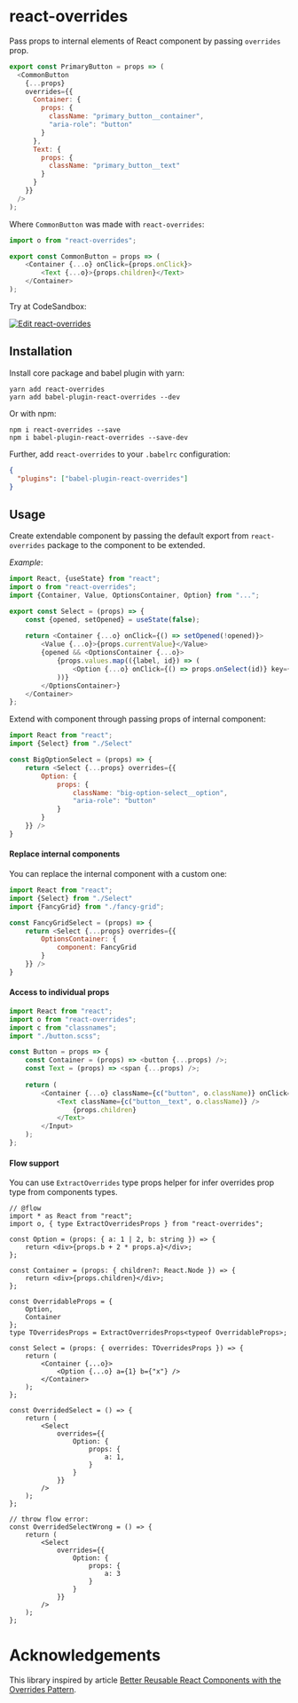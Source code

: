 # react-overrides
Pass props to internal elements of React component by passing `overrides` prop. 
```javascript
export const PrimaryButton = props => (
  <CommonButton
    {...props}
    overrides={{
      Container: {
        props: {
          className: "primary_button__container",
          "aria-role": "button"
        }
      },
      Text: {
        props: {
          className: "primary_button__text"
        }
      }
    }}
  />
);
```
Where `CommonButton` was made with `react-overrides`:
```javascript
import o from "react-overrides";

export const CommonButton = props => (
    <Container {...o} onClick={props.onClick}>
        <Text {...o}>{props.children}</Text>
    </Container>
);
```


Try at CodeSandbox:

[![Edit react-overrides](https://codesandbox.io/static/img/play-codesandbox.svg)](https://codesandbox.io/s/n8m65940l)



## Installation

Install core package and babel plugin with yarn:

```
yarn add react-overrides
yarn add babel-plugin-react-overrides --dev
```

Or with npm:

```
npm i react-overrides --save
npm i babel-plugin-react-overrides --save-dev
```

Further, add `react-overrides` to your `.babelrc` configuration:
```json
{
  "plugins": ["babel-plugin-react-overrides"]
}
```

## Usage

Create extendable component by passing the default export 
from `react-overrides` package to the component to be extended. 

*Example*:

```javascript
import React, {useState} from "react";
import o from "react-overrides";
import {Container, Value, OptionsContainer, Option} from "...";

export const Select = (props) => {
    const {opened, setOpened} = useState(false);
    
    return <Container {...o} onClick={() => setOpened(!opened)}>
        <Value {...o}>{props.currentValue}</Value>
        {opened && <OptionsContainer {...o}>
            {props.values.map(({label, id}) => (
                <Option {...o} onClick={() => props.onSelect(id)} key={id}>{label}</Option>
            ))}
        </OptionsContainer>}
    </Container>
};
```

Extend with component through passing props of internal component:
```javascript
import React from "react";
import {Select} from "./Select"

const BigOptionSelect = (props) => {
    return <Select {...props} overrides={{
        Option: {
            props: {
                className: "big-option-select__option",
                "aria-role": "button"
            }
        }
    }} />
}
```

#### Replace internal components

You can replace the internal component with a custom one:
```javascript
import React from "react";
import {Select} from "./Select"
import {FancyGrid} from "./fancy-grid";

const FancyGridSelect = (props) => {
    return <Select {...props} overrides={{
        OptionsContainer: {
            component: FancyGrid
        }
    }} />
}
```

#### Access to individual props

```javascript
import React from "react";
import o from "react-overrides";
import c from "classnames";
import "./button.scss";

const Button = props => {
    const Container = (props) => <button {...props) />;
    const Text = (props) => <span {...props) />;
    
    return (
        <Container {...o} className={c("button", o.className)} onClick={props.onClick}>
            <Text className={c("button__text", o.className)} />
                {props.children}
            </Text>
        </Input>
    );
};
```

#### Flow support
You can use `ExtractOverrides` type props helper for infer overrides prop type from components types.
```
// @flow
import * as React from "react";
import o, { type ExtractOverridesProps } from "react-overrides";

const Option = (props: { a: 1 | 2, b: string }) => {
    return <div>{props.b + 2 * props.a}</div>;
};

const Container = (props: { children?: React.Node }) => {
    return <div>{props.children}</div>;
};

const OverridableProps = {
    Option,
    Container
};
type TOverridesProps = ExtractOverridesProps<typeof OverridableProps>;

const Select = (props: { overrides: TOverridesProps }) => {
    return (
        <Container {...o}>
            <Option {...o} a={1} b={"x"} />
        </Container>
    );
};

const OverridedSelect = () => {
    return (
        <Select
            overrides={{
                Option: {
                    props: {
                        a: 1,
                    }
                }
            }}
        />
    );
};

// throw flow error:
const OverridedSelectWrong = () => {
    return (
        <Select
            overrides={{
                Option: {
                    props: {
                        a: 3
                    }
                }
            }}
        />
    );
};
```

# Acknowledgements
This library inspired by article 
[Better Reusable React Components with the Overrides Pattern](https://medium.com/@dschnr/better-reusable-react-components-with-the-overrides-pattern-9eca2339f646).
